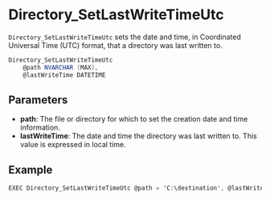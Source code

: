 # Directory_SetLastWriteTimeUtc

`Directory_SetLastWriteTimeUtc` sets the date and time, in Coordinated Universal Time (UTC) format, that a directory was last written to.
```csharp
Directory_SetLastWriteTimeUtc 
	@path NVARCHAR (MAX),
	@lastWriteTime DATETIME
```

## Parameters

 - **path**: The file or directory for which to set the creation date and time information.
 - **lastWriteTime**: The date and time the directory was last written to. This value is expressed in local time.

## Example

```csharp
EXEC Directory_SetLastWriteTimeUtc @path = 'C:\destination', @lastWriteTime = '2018-12-05 8:00:00 AM'
```

